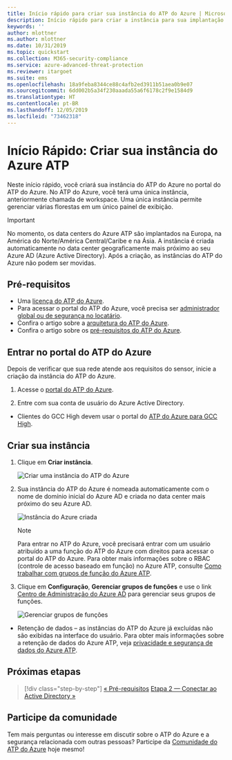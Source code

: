 ```yaml
---
title: Início rápido para criar sua instância do ATP do Azure | Microsoft Docs
description: Início rápido para criar a instância para sua implantação do ATP do Azure, que é a primeira etapa para instalar o ATP do Azure.
keywords: ''
author: mlottner
ms.author: mlottner
ms.date: 10/31/2019
ms.topic: quickstart
ms.collection: M365-security-compliance
ms.service: azure-advanced-threat-protection
ms.reviewer: itargoet
ms.suite: ems
ms.openlocfilehash: 18a9feba8344ce88c4afb2ed3911b51aea0b9e07
ms.sourcegitcommit: 6dd002b5a34f230aaada55a6f6178c2f9e1584d9
ms.translationtype: HT
ms.contentlocale: pt-BR
ms.lasthandoff: 12/05/2019
ms.locfileid: "73462318"
---
```

# <a name="quickstart-create-your-azure-atp-instance"></a>Início Rápido: Criar sua instância do Azure ATP

Neste início rápido, você criará sua instância do ATP do Azure no portal do ATP do Azure. No ATP do Azure, você terá uma única instância, anteriormente chamada de workspace. Uma única instância permite gerenciar várias florestas em um único painel de exibição.

> [!IMPORTANT]
> No momento, os data centers do Azure ATP são implantados na Europa, na América do Norte/América Central/Caribe e na Ásia. A instância é criada automaticamente no data center geograficamente mais próximo ao seu Azure AD (Azure Active Directory). Após a criação, as instâncias do ATP do Azure não podem ser movidas.

## <a name="prerequisites"></a>Pré-requisitos

- Uma [licença do ATP do Azure](atp-technical-faq.md#licensing-and-privacy).
- Para acessar o portal do ATP do Azure, você precisa ser [administrador global ou de segurança no locatário](https://docs.microsoft.com/azure/active-directory/users-groups-roles/directory-assign-admin-roles#available-roles).
- Confira o artigo sobre a [arquitetura do ATP do Azure](atp-architecture.md).
- Confira o artigo sobre os [pré-requisitos do ATP do Azure](atp-prerequisites.md). 

## <a name="sign-in-to-the-azure-atp-portal"></a>Entrar no portal do ATP do Azure

Depois de verificar que sua rede atende aos requisitos do sensor, inicie a criação da instância do ATP do Azure.

1. Acesse o [portal do ATP do Azure](https://portal.atp.azure.com).

2. Entre com sua conta de usuário do Azure Active Directory.

* Clientes do GCC High devem usar o portal do [ATP do Azure para GCC High](http://portal.atp.azure.us).  

## <a name="create-your-instance"></a>Criar sua instância

1. Clique em **Criar instância**. 

    ![Criar uma instância do ATP do Azure](media/create-instance.png)

2. Sua instância do ATP do Azure é nomeada automaticamente com o nome de domínio inicial do Azure AD e criada no data center mais próximo do seu Azure AD. 

    ![Instância do Azure criada](media/instance-created.png)

    > [!NOTE]
    > Para entrar no ATP do Azure, você precisará entrar com um usuário atribuído a uma função do ATP do Azure com direitos para acessar o portal do ATP do Azure. Para obter mais informações sobre o RBAC (controle de acesso baseado em função) no Azure ATP, consulte [Como trabalhar com grupos de função do Azure ATP](atp-role-groups.md).
 
3. Clique em **Configuração**, **Gerenciar grupos de funções** e use o link [Centro de Administração do Azure AD](https://docs.microsoft.com/azure/active-directory/active-directory-assign-admin-roles-azure-portal) para gerenciar seus grupos de funções.

    ![Gerenciar grupos de funções](media/creation-manage-role-groups.png)

- Retenção de dados – as instâncias do ATP do Azure já excluídas não são exibidas na interface do usuário. Para obter mais informações sobre a retenção de dados do Azure ATP, veja [privacidade e segurança de dados do Azure ATP](atp-privacy-compliance.md).

## <a name="next-steps"></a>Próximas etapas

> [!div class="step-by-step"]
> [« Pré-requisitos](atp-prerequisites.md)
> [Etapa 2 — Conectar ao Active Directory »](install-atp-step2.md)

## <a name="join-the-community"></a>Participe da comunidade

Tem mais perguntas ou interesse em discutir sobre o ATP do Azure e a segurança relacionada com outras pessoas? Participe da [Comunidade do ATP do Azure](https://aka.ms/azureatpcommunity) hoje mesmo!

